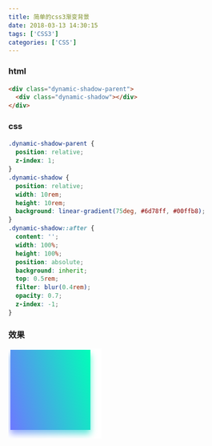```yaml
---
title: 简单的css3渐变背景
date: 2018-03-13 14:30:15
tags: ['CSS3']
categories: ['CSS']
---
```


### html
``` html
<div class="dynamic-shadow-parent">
  <div class="dynamic-shadow"></div>
</div>
```

### css
``` css
.dynamic-shadow-parent {
  position: relative;
  z-index: 1;
}
.dynamic-shadow {
  position: relative;
  width: 10rem;
  height: 10rem;
  background: linear-gradient(75deg, #6d78ff, #00ffb8);
}
.dynamic-shadow::after {
  content: '';
  width: 100%;
  height: 100%;
  position: absolute;
  background: inherit;
  top: 0.5rem;
  filter: blur(0.4rem);
  opacity: 0.7;
  z-index: -1;
}

```
### 效果
![css3-linear-gradient](https://raw.githubusercontent.com/wangmingdong/docImg/master/css3-indent.png)
